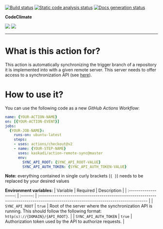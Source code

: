 [![Build status](https://img.shields.io/github/workflow/status/kaskadi/action-remote-sync/build?label=build&logo=mocha)](https://github.com/kaskadi/action-remote-sync/actions?query=workflow%3Abuild)
[![Static code analysis status](https://img.shields.io/github/workflow/status/kaskadi/action-remote-sync/analyze-code?label=codeQL&logo=github)](https://github.com/kaskadi/action-remote-sync/actions?query=workflow%3Aanalyze-code)
[![Docs generation status](https://img.shields.io/github/workflow/status/kaskadi/action-remote-sync/generate-docs?label=docs&logo=read-the-docs)](https://github.com/kaskadi/action-remote-sync/actions?query=workflow%3Agenerate-docs)

**CodeClimate**

[![](https://img.shields.io/codeclimate/maintainability/kaskadi/action-remote-sync?label=maintainability&logo=Code%20Climate)](https://codeclimate.com/github/kaskadi/action-remote-sync)
[![](https://img.shields.io/codeclimate/tech-debt/kaskadi/action-remote-sync?label=technical%20debt&logo=Code%20Climate)](https://codeclimate.com/github/kaskadi/action-remote-sync)
<!-- [![](https://img.shields.io/codeclimate/coverage/kaskadi/action-remote-sync?label=test%20coverage&logo=Code%20Climate)](https://codeclimate.com/github/kaskadi/action-remote-sync) -->

<!-- You can add badges inside of this section if you'd like -->

****

<!-- automatically generated documentation will be placed in here -->
# What is this action for?

This action is automatically synchronizing the trigger branch of a repository it is implemented into with a given remote server. This server needs to offer access to a synchronization API (see [here](https://github.com/kaskadi/remote-sync-api)).

# How to use it?

You can use the following code as a new _GitHub Actions Workflow_:

```yaml
name: {YOUR-ACTION-NAME}
on: [{YOUR-ACTION-EVENT}]
jobs:
  {YOUR-JOB-NAME}:
    runs-on: ubuntu-latest
    steps:
    - uses: actions/checkout@v2
    - name: {YOUR-STEP-NAME}
      uses: kaskadi/action-remote-sync@master
      env:
        SYNC_API_ROOT: {SYNC_API_ROOT-VALUE}
        SYNC_API_AUTH_TOKEN: {SYNC_API_AUTH_TOKEN-VALUE}
```

**Note:** everything contained in single curly brackets (`{ }`) needs to be replaced by your desired values

**Environment variables:**
|        Variable       | Required | Description                                                                                                                            |
| :-------------------: | :------: | :------------------------------------------------------------------------------------------------------------------------------------- |
|    `SYNC_API_ROOT`    |  `true`  | Root of the server where the synchronization API is running. This should follow the following format: `http(s)://{DOMAIN}/{API_ROOT}`. |
| `SYNC_API_AUTH_TOKEN` |  `true`  | Authorization token used by the API to authorize requests.                                                                             |

<!-- automatically generated documentation will be placed in here -->

<!-- You can customize this template as you'd like! -->